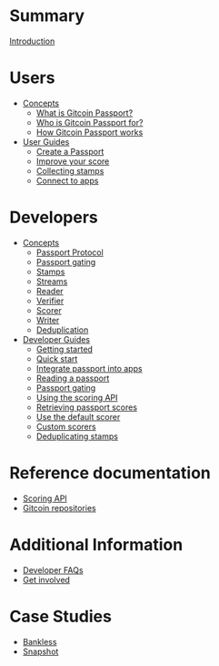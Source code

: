 # Summary

[Introduction](introduction.md)

# Users
- [Concepts]()
    - [What is Gitcoin Passport?](users/what-is-gitcoin-passport.md)
    - [Who is Gitcoin Passport for?](users/who-is-gitcoin-passport-for.md)
    - [How Gitcoin Passport works](users/how-gitcoin-passport-works.md)
- [User Guides]()
  - [Create a Passport](users/creating-a-passport.md)
  - [Improve your score](users/improving-scores.md)
  - [Collecting stamps](users/collecting-stamps.md)
  - [Connect to apps](users/connecting-to-apps.md)

# Developers
- [Concepts]()
  - [Passport Protocol](devs/passport-protocol.md)
  - [Passport gating](devs/passport-gating.md)
  - [Stamps](devs/stamps.md)
  - [Streams](devs/streams.md)
  - [Reader](devs/reader.md)
  - [Verifier](devs/verifier.md)
  - [Scorer](devs/scorer.md)
  - [Writer](devs/writer.md)
  - [Deduplication](devs/deduplication.md)
- [Developer Guides]()
  - [Getting started](devs/getting-started.md)
  - [Quick start](devs/quick-start.md)
  - [Integrate passport into apps](devs/integrating-passport.md)
  - [Reading a passport](devs/reading.md)
  - [Passport gating](devs/passport-gating.md)
  - [Using the scoring API](devs/using-scoring-api.md)
  - [Retrieving passport scores](devs/retrieving-passport-scores.md)
  - [Use the default scorer](devs/use-default-scorer.md)
  - [Custom scorers](devs/custom-scorers.md)
  - [Deduplicating stamps](devs/deduplicating-stamps.md)

# Reference documentation
- [Scoring API](devs/scoring-api.md)
- [Gitcoin repositories](devs/gitcoin-project-list.md)

# Additional Information
- [Developer FAQs](additional/faqs.md)
- [Get involved](additional.contributing.md)

# Case Studies
- [Bankless](case-studies/bankless.md)
- [Snapshot](case-studies/snapshot.md)
